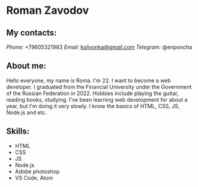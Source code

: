 # Roman Zavodov
## My contacts:
   *Phone:* +79605321983
   *Email:* kolivonka@gmail.com
   *Telegram:* @enponcha

## About me:

   Hello everyone, my name is Roma. I'm 22. I want to become a web developer. I graduated from the Financial University under the Government of the Russian Federation in 2022. Hobbies include playing the guitar, reading books, studying. I've been learning web development for about a year, but I'm doing it very slowly. I know the basics of HTML, CSS, JS, Node.js and etc.

## Skills:

   - HTML
   - CSS
   - JS
   - Node.js
   - Adobe photoshop
   - VS Code, Atom
   

